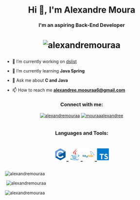 <h1 align="center">Hi 👋, I'm Alexandre Moura</h1>
<h3 align="center">I'm an aspiring Back-End Developer</h3>

# <p align="center"> <img src="https://komarev.com/ghpvc/?username=alexandremouraa&label=Profile%20views&color=0e75b6&style=flat" alt="alexandremouraa" /> </p>

- 🔭 I’m currently working on [dslist](https://github.com/AlexandreMouraa/dslist)

- 🌱 I’m currently learning **Java Spring**

- 💬 Ask me about **C and Java**

- 📫 How to reach me **alexandree.moouraa6@gmail.com**

<h3 align="center">Connect with me:</h3>
<p align="center">
<a href="https://linkedin.com/in/alexandremouraa" target="blank"><img align="center" src="https://raw.githubusercontent.com/rahuldkjain/github-profile-readme-generator/master/src/images/icons/Social/linked-in-alt.svg" alt="alexandremouraa" height="30" width="40" /></a>
<a href="https://instagram.com/mouraaalexandree" target="blank"><img align="center" src="https://raw.githubusercontent.com/rahuldkjain/github-profile-readme-generator/master/src/images/icons/Social/instagram.svg" alt="mouraaalexandree" height="30" width="40" /></a>
</p>

# <h3 align="center">Languages and Tools:</h3>
# <p align="center"> <a href="https://www.cprogramming.com/" target="_blank" rel="noreferrer"> <img src="https://raw.githubusercontent.com/devicons/devicon/master/icons/c/c-original.svg" alt="c" width="40" height="40"/> </a> <a href="https://www.java.com" target="_blank" rel="noreferrer"> <img src="https://raw.githubusercontent.com/devicons/devicon/master/icons/java/java-original.svg" alt="java" width="40" height="40"/> </a> <a href="https://www.mysql.com/" target="_blank" rel="noreferrer"> <img src="https://raw.githubusercontent.com/devicons/devicon/master/icons/mysql/mysql-original-wordmark.svg" alt="mysql" width="40" height="40"/> </a> <a href="https://www.typescriptlang.org/" target="_blank" rel="noreferrer"> <img src="https://raw.githubusercontent.com/devicons/devicon/master/icons/typescript/typescript-original.svg" alt="typescript" width="40" height="40"/> </a> </p>

<p><img width="32%" src="https://github-readme-stats.vercel.app/api/top-langs?username=alexandremouraa&show_icons=true&locale=en&layout=compact&theme=dark" alt="alexandremouraa" /></p>

<p>&nbsp;<img width="42%" src="https://github-readme-stats.vercel.app/api?username=alexandremouraa&show_icons=true&locale=en&theme=dark" alt="alexandremouraa" /></p>

<p><img align="center" src="https://github-readme-streak-stats.herokuapp.com/?user=alexandremouraa&theme=dark" alt="alexandremouraa" /></p>

